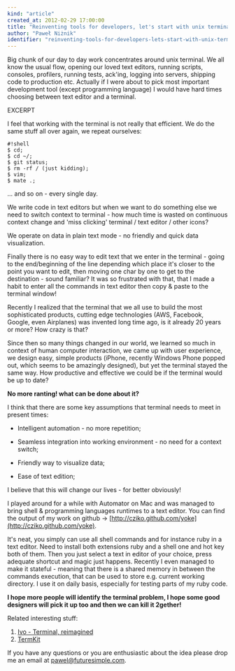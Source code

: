```yaml
---
kind: "article"
created_at: 2012-02-29 17:00:00
title: "Reinventing tools for developers, let's start with unix terminal."
author: "Paweł Niżnik"
identifier: "reinventing-tools-for-developers-lets-start-with-unix-terminal"
---
```


Big chunk of our day to day work concentrates around unix terminal. We all know the usual flow, opening our loved text 
editors, running scripts, consoles, profilers, running tests, ack'ing, logging into servers, shipping code to production etc.
Actually if I were about to pick most important development tool (except programming language) I would have hard times 
choosing between text editor and a terminal.

EXCERPT

I feel that working with the terminal is not really that efficient. We do the same stuff all over again, we repeat ourselves: 

    #!shell
    $ cd; 
    $ cd ~/; 
    $ git status; 
    $ rm -rf / (just kidding); 
    $ vim; 
    $ mate .;

... and so on - every single day.

We write code in text editors but when we want to do something else we need to switch context to terminal - how much time is wasted on continuous context change and 'miss clicking' terminal / text editor / other icons? 

We operate on data in plain text mode - no friendly and quick data visualization. 

Finally there is no easy way to edit text that we enter in the terminal - going to the end/beginning of the line depending which place it's closer to the point you want to edit, then moving one char by one to get to the destination - sound familiar? It was so frustrated with that, that I made a habit to enter all the commands in text editor then copy & paste to the terminal window!

Recently I realized that the terminal that we all use to build the most sophisticated products, cutting edge technologies (AWS, Facebook, Google, even Airplanes) was invented long time ago, is it already 20 years or more? How crazy is that? 

Since then so many things changed in our world, we learned so much in context of human computer interaction, we came up with user experience, we design easy, simple products (iPhone, recently Windows Phone popped out, which seems to be amazingly designed), but yet the terminal stayed the same way. How productive and effective we could be if the terminal would be up to date?

**No more ranting! what can be done about it?**

I think that there are some key assumptions that terminal needs to meet in present times:

  * Intelligent automation - no more repetition;

  * Seamless integration into working environment - no need for a context switch;

  * Friendly way to visualize data;

  * Ease of text edition;

I believe that this will change our lives - for better obviously!

I played around for a while with Automator on Mac and was managed to bring shell & programming languages runtimes to a text editor. You can find the output of my work on github -> [http://cziko.github.com/yoke](http://cziko.github.com/yoke).

It's neat, you simply can use all shell commands and for instance ruby in a text editor. Need to install both extensions ruby and a shell one and hot key both of them. Then you just select a text in editor of your choice, press adequate shortcut and magic just happens. Recently I even managed to make it stateful - meaning that there is a shared memory in between the commands execution, that can be used to store e.g. current working directory. I use it on daily basis, especially for testing parts of my ruby code.

**I hope more people will identify the terminal problem, I hope some good designers will pick it up too and then we can kill it 2gether!**

Related interesting stuff:

  1. [Ivo - Terminal, reimagined](http://lubutu.com/idea/ivo)
  2. [TermKit](https://github.com/unconed/TermKit)

If you have any questions or you are enthusiastic about the idea please drop me an email at [pawel@futuresimple.com](mailto:pawel@futuresimple.com).
